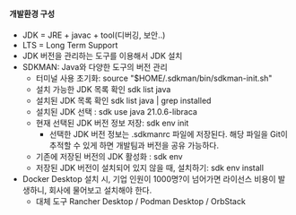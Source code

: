 #### 개발환경 구성
- JDK = JRE + javac + tool(디버깅, 보안..)
- LTS = Long Term Support
- JDK 버전을 관리하는 도구를 이용해서 JDK 설치
- SDKMAN: Java와 다양한 도구의 버전 관리
    - 터미널 사용 초기화: source "$HOME/.sdkman/bin/sdkman-init.sh"
    - 설치 가능한 JDK 목록 확인 sdk list java
    - 설치된 JDK 목록 확인 sdk list java | grep installed
    - 설치된 JDK 선택 : sdk use java 21.0.6-libraca
    - 현재 선택된 JDK 버전 정보 저장: sdk env init
        - 선택한 JDK 버전 정보는 .sdkmanrc 파일에 저장된다. 해당 파일을 Git이 추적할 수 있게 하면 개발팀과 버전을 공유 가능하다.
    - 기존에 저장된 버전의 JDK 활성화 : sdk env
    - 저장된 JDK 버전이 설치되어 있지 않을 때, 설치하기: sdk env install
- Docker Desktop 설치 시, 기업 인원이 1000명?이 넘어가면 라이선스 비용이 발생하니, 회사에 물어보고 설치해야 한다.
    - 대체 도구 Rancher Desktop / Podman Desktop / OrbStack
